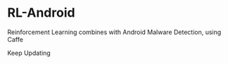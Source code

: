 # RL-Android
Reinforcement Learning combines with Android Malware Detection, using Caffe  

Keep Updating
